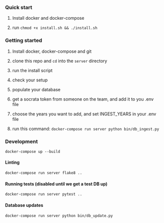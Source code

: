 
### Quick start

1. Install docker and docker-compose

2. run `chmod +x install.sh && ./install.sh`


### Getting started

1. Install docker, docker-compose and git

2. clone this repo and `cd` into the `server` directory

3. run the install script

4. check your setup

5. populate your database

  1. get a socrata token from someone on the team, and add it to you .env file

  2. choose the years you want to add, and set INGEST_YEARS in your .env file

  3. run this command: `docker-compose run server python bin/db_ingest.py`


### Development
```
docker-compose up --build
```

#### Linting
```
docker-compose run server flake8 ..
```

#### Running tests (disabled until we get a test DB up)
```
docker-compose run server pytest ..
```

#### Database updates
```
docker-compose run server python bin/db_update.py
```
